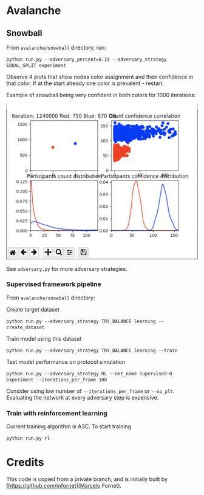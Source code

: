 # Avalanche

## Snowball

From `avalanche/snowball` directory, run:

    python run.py --adversary_percent=0.19 --adversary_strategy EQUAL_SPLIT experiment

Observe 4 plots that show nodes color assignment and their confidence in that color.
If at the start already one color is prevalent - restart.

Example of snowball being very confident in both colors for 1000 iterations:

![Example of diverging snowball](img/showball_diverge.png?raw=true "Example of diverging snowball")

See `adversary.py` for more adversary strategies.

### Supervised framework pipeline

From `avalanche/snowball` directory:

Create target dataset

    python run.py --adversary_strategy TRY_BALANCE learning --create_dataset

Train model using this dataset

    python run.py --adversary_strategy TRY_BALANCE learning --train

Test model performance on protocol simulation

    python run.py --adversary_strategy RL --net_name supervised-0 experiment --iterations_per_frame 100

Consider using low number of `--iterations_per_frame` or `--no_plt`.
Evaluating the network at every adversary step is expensive.

### Train with reinforcement learning

Current training algorithm is A3C. To start training

    python run.py rl

# Credits
This code is copied from a private branch, and is initially built by [https://github.com/mfornet](Marcelo Fornet).
